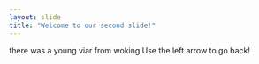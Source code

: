 ```yaml
---
layout: slide
title: "Welcome to our second slide!"
---
```

there was a young viar from woking
Use the left arrow to go back!
